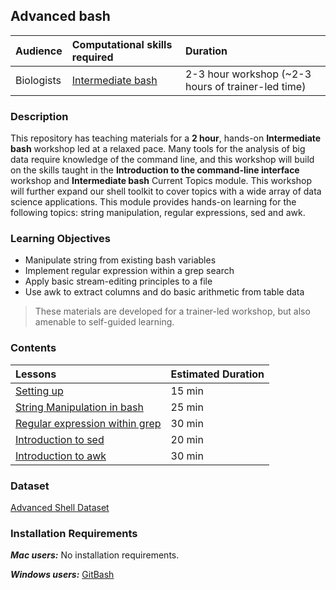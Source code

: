 ## Advanced bash

| Audience | Computational skills required | Duration |
:----------|:----------|:----------|
| Biologists | [Intermediate bash](https://hbctraining.github.io/Training-modules/Intermediate_shell/) | 2-3 hour workshop (~2-3 hours of trainer-led time) |


### Description

This repository has teaching materials for a **2 hour**, hands-on **Intermediate bash** workshop led at a relaxed pace. Many tools for the analysis of big data require knowledge of the command line, and this workshop will build on the skills taught in the **Introduction to the command-line interface** workshop and **Intermediate bash** Current Topics module. This workshop will further expand our shell toolkit to cover topics with a wide array of data science applications. This module provides hands-on learning for the following topics: string manipulation, regular expressions, sed and awk. 

### Learning Objectives

* Manipulate string from existing bash variables
* Implement regular expression within a grep search
* Apply basic stream-editing principles to a file 
* Use awk to extract columns and do basic arithmetic from table data 

> These materials are developed for a trainer-led workshop, but also amenable to self-guided learning.


### Contents

| Lessons            | Estimated Duration |
|:------------------------|:----------|
|[Setting up]() | 15 min |
|[String Manipulation in bash]() | 25 min |
|[Regular expression within grep]() | 30 min |
|[Introduction to sed]() | 20 min |
|[Introduction to awk]() | 30 min |

### Dataset

[Advanced Shell Dataset]()

### Installation Requirements

***Mac users:***
No installation requirements.

***Windows users:***
[GitBash](https://git-scm.com/download/win)

